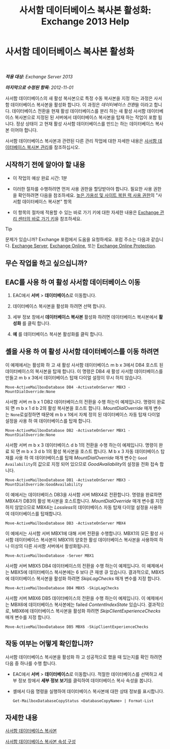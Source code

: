 ﻿---
title: '사서함 데이터베이스 복사본 활성화: Exchange 2013 Help'
TOCTitle: 사서함 데이터베이스 복사본 활성화
ms:assetid: d948269b-c902-4d8d-8c2b-269473359baa
ms:mtpsurl: https://technet.microsoft.com/ko-kr/library/Ee364750(v=EXCHG.150)
ms:contentKeyID: 50484264
ms.date: 05/22/2018
mtps_version: v=EXCHG.150
ms.translationtype: MT
---

# 사서함 데이터베이스 복사본 활성화

 

_**적용 대상:** Exchange Server 2013_

_**마지막으로 수정된 항목:** 2012-11-01_

사서함 데이터베이스의 새 활성 복사본으로 특정 수동 복사본을 지정 하는 과정은 사서함 데이터베이스 복사본을 활성화 합니다. 이 과정은 *데이터베이스 전환*을 이라고 합니다. 데이터베이스 전환을 현재 활성 데이터베이스를 분리 하는 새 활성 사서함 데이터베이스 복사본으로 지정된 된 서버에서 데이터베이스 복사본을 탑재 하는 작업이 포함 됩니다. 정상 상태이 고 현재 활성 사서함 데이터베이스를 만드는 하는 데이터베이스 복사본 이어야 합니다.

사서함 데이터베이스 복사본과 관련된 다른 관리 작업에 대한 자세한 내용은 [사서함 데이터베이스 복사본 관리](managing-mailbox-database-copies-exchange-2013-help.md)를 참조하십시오.

## 시작하기 전에 알아야 할 내용

  - 이 작업의 예상 완료 시간: 1분

  - 이러한 절차를 수행하려면 먼저 사용 권한을 할당받아야 합니다. 필요한 사용 권한을 확인하려면 다음을 참조하세요. [높은 가용성 및 사이트 복원 력 사용 권한](high-availability-and-site-resilience-permissions-exchange-2013-help.md)의 "사서함 데이터베이스 복사본" 항목

  - 이 항목의 절차에 적용할 수 있는 바로 가기 키에 대한 자세한 내용은 [Exchange 관리 센터의 바로 가기 키](keyboard-shortcuts-in-the-exchange-admin-center-exchange-online-protection-help.md)을 참조하세요.


> [!TIP]
> 문제가 있습니까? Exchange 포럼에서 도움을 요청하세요. 포럼 주소는 다음과 같습니다. <A href="https://go.microsoft.com/fwlink/p/?linkid=60612">Exchange Server</A>, <A href="https://go.microsoft.com/fwlink/p/?linkid=267542">Exchange Online</A>, 또는 <A href="https://go.microsoft.com/fwlink/p/?linkid=285351">Exchange Online Protection</A>.



## 무슨 작업을 하고 싶으십니까?

## EAC를 사용 하 여 활성 사서함 데이터베이스 이동

1.  EAC에서 **서버** \> **데이터베이스**로 이동합니다.

2.  데이터베이스 복사본을 활성화 하려면 선택 합니다.

3.  세부 정보 창에서 **데이터베이스 복사본** 활성화 하려면 데이터베이스 복사본에서 **활성화** 를 클릭 합니다.

4.  **예** 를 데이터베이스 복사본 활성화를 클릭 합니다.

## 셸을 사용 하 여 활성 사서함 데이터베이스를 이동 하려면

이 예제에서는 활성화 하 고 새 활성 사서함 데이터베이스 m b x 3에서 DB4 호스트 된 데이터베이스의 복사본을 탑재 합니다. 이 명령은 DB4 새 활성 사서함 데이터베이스를 만들고 m b x 3에서 데이터베이스 탑재 다이얼 설정이 무시 하지 않습니다.

    Move-ActiveMailboxDatabase DB4 -ActivateOnServer MBX3 -MountDialOverride:None

사서함 서버 m b x 1 DB2 데이터베이스의 전환을 수행 하는이 예제입니다. 명령이 완료 되 면 m b x 1 d b 2의 활성 복사본을 호스트 합니다. *MountDialOverride* 매개 변수는 `None`로설정하면 때문에 m b x 1에서 자체 정의 된 데이터베이스 자동 탑재 다이얼 설정을 사용 하 여 데이터베이스를 탑재 합니다.

    Move-ActiveMailboxDatabase DB2 -ActivateOnServer MBX1 -MountDialOverride:None

사서함 서버 m b x 3 데이터베이스 d b 1의 전환을 수행 하는이 예제입니다. 명령이 완료 되 면 m b x 3 d b 1의 활성 복사본을 호스트 합니다. M b x 3 자동 데이터베이스 탑재를 사용 하 여 데이터베이스를 탑재 *MountDialOverride* 매개 변수는 `Good Availability`의 값으로 지정 되어 있으므로 *GoodAvailability*의 설정을 전화 접속 합니다.

    Move-ActiveMailboxDatabase DB1 -ActivateOnServer MBX3 -MountDialOverride:GoodAvailability

이 예에서는 데이터베이스 DB3을 사서함 서버 MBX4로 전환합니다. 명령을 완료하면 MBX4가 DB3의 활성 복사본을 호스트합니다. *MountDialOverride* 매개 변수를 지정하지 않았으므로 MBX4는 *Lossless*의 데이터베이스 자동 탑재 다이얼 설정을 사용하여 데이터베이스를 탑재합니다.

    Move-ActiveMailboxDatabase DB3 -ActivateOnServer MBX4

이 예에서는 사서함 서버 MBX1에 대해 서버 전환을 수행합니다. MBX1의 모든 활성 사서함 데이터베이스 복사본이 MBX1의 양호한 활성 데이터베이스 복사본을 사용하여 하나 이상의 다른 사서함 서버에서 활성화됩니다.

    Move-ActiveMailboxDatabase -Server MBX1

사서함 서버 MBX5 DB4 데이터베이스의 전환을 수행 하는이 예제입니다. 이 예제에서는 MBX5에 데이터베이스 복사본에는 6 보다 큰 재생 큐 있습니다. 결과적으로, MBX5에 데이터베이스 복사본을 활성화 하려면 *SkipLagChecks* 매개 변수를 지정 합니다.

    Move-ActiveMailboxDatabase DB4 MBX5 -SkipLagChecks

사서함 서버 MBX6 DB5 데이터베이스의 전환을 수행 하는이 예제입니다. 이 예제에서는 MBX6에 데이터베이스 복사본에는 failed *ContentIndexState* 있습니다. 결과적으로, MBX6에 데이터베이스 복사본을 활성화 하려면 *SkipClientExperienceChecks* 매개 변수를 지정 합니다.

    Move-ActiveMailboxDatabase DB5 MBX6 -SkipClientExperienceChecks

## 작동 여부는 어떻게 확인합니까?

사서함 데이터베이스 복사본을 활성화 하 고 성공적으로 했을 때 있는지를 확인 하려면 다음 중 하나를 수행 합니다.

  - EAC에서 **서버** \> **데이터베이스**로 이동합니다. 적절한 데이터베이스를 선택하고 세부 정보 창에서 **세부 정보 보기**를 클릭하여 데이터베이스 복사 속성을 봅니다.

  - 셸에서 다음 명령을 실행하여 데이터베이스 복사본에 대한 상태 정보를 표시합니다.
    
        Get-MailboxDatabaseCopyStatus <DatabaseCopyName> | Format-List

## 자세한 내용

[사서함 데이터베이스 복사본](mailbox-database-copies-exchange-2013-help.md)

[사서함 데이터베이스 복사본 속성 구성](configure-mailbox-database-copy-properties-exchange-2013-help.md)

